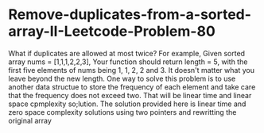 # Remove-duplicates-from-a-sorted-array-II-Leetcode-Problem-80
What if duplicates are allowed at most twice?  For example, Given sorted array nums = [1,1,1,2,2,3],  Your function should return length = 5, with the first five elements of nums being 1, 1, 2, 2 and 3. It doesn't matter what you leave beyond the new length.
One way to solve this problem is to use another data structue to store the frequency of each element and take care that the frequency does not exceed two. That will be linear time and linear space cpmplexity so;lution.
The solution provided here is linear time and zero space complexity solutions using two pointers and rewritting the original array
